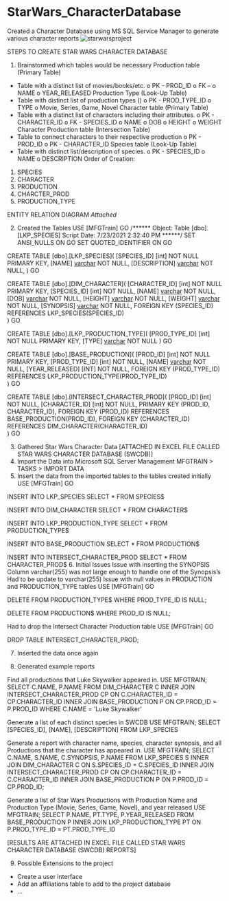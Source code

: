 # StarWars_CharacterDatabase

Created a Character Database using MS SQL Service Manager to generate various character reports
![starwarsproject](https://user-images.githubusercontent.com/46428703/197353405-65d12dc8-cf5a-461e-84ba-7f4615994031.png)

STEPS TO CREATE STAR WARS CHARACTER DATABASE
1.	Brainstormed which tables would be necessary 
Production table (Primary Table)
-	Table with a distinct list of movies/books/etc.
o	PK - PROD_ID
o	FK – 
o	NAME
o	YEAR_RELEASED
Production Type (Look-Up Table)
-	Table with distinct list of production types ()
o	PK - PROD_TYPE_ID
o	TYPE
o	Movie, Series, Game, Novel
Character table (Primary Table)  
-	Table with a distinct list of characters including their attributes.
o	PK - CHARACTER_ID
o	FK - SPECIES_ID
o	NAME
o	DOB
o	HEIGHT
o	WEIGHT
Character Production table (Intersection Table)
-	Table to connect characters to their respective production
o	PK - PROD_ID
o	PK - CHARACTER_ID
Species table (Look-Up Table)
-	Table with distinct list/description of species.
o	PK - SPECIES_ID
o	NAME
o	DESCRIPTION
Order of Creation:
1.	SPECIES
2.	CHARACTER
3.	PRODUCTION
4.	CHARCTER_PROD
5.	PRODUCTION_TYPE



ENTITY RELATION DIAGRAM
*Attached*


2.	Created the Tables
USE [MFGTrain]
GO
/****** Object:  Table [dbo].[LKP_SPECIES] Script Date: 7/23/2021 2:32:40 PM ******/
SET ANSI_NULLS ON
GO
SET QUOTED_IDENTIFIER ON
GO

CREATE TABLE [dbo].[LKP_SPECIES](
	[SPECIES_ID] [int] NOT NULL PRIMARY KEY,
	[NAME] [varchar](50) NOT NULL,
	[DESCRIPTION] [varchar](255) NOT NULL,
)
GO

CREATE TABLE [dbo].[DIM_CHARACTER](
	[CHARACTER_ID] [int] NOT NULL PRIMARY KEY,
	[SPECIES_ID] [int] NOT NULL,
	[NAME] [varchar](255) NOT NULL,
	[DOB] [varchar](255) NOT NULL,
	[HEIGHT] [varchar](255) NOT NULL,
	[WEIGHT] [varchar](255) NOT NULL,
	[SYNOPSIS] [varchar](255) NOT NULL,
	FOREIGN KEY (SPECIES_ID)
		REFERENCES LKP_SPECIES(SPECIES_ID)  
)
GO

CREATE TABLE [dbo].[LKP_PRODUCTION_TYPE](
	[PROD_TYPE_ID] [int] NOT NULL PRIMARY KEY,
	[TYPE] [varchar](255) NOT NULL
)
GO

CREATE TABLE [dbo].[BASE_PRODUCTION](
	[PROD_ID] [int] NOT NULL PRIMARY KEY,
	[PROD_TYPE_ID] [int] NOT NULL,
	[NAME] [varchar](255) NOT NULL,
	[YEAR_RELEASED] [INT] NOT NULL,
	FOREIGN KEY (PROD_TYPE_ID)
		REFERENCES LKP_PRODUCTION_TYPE(PROD_TYPE_ID)  
)
GO

CREATE TABLE [dbo].[INTERSECT_CHARACTER_PROD](
	[PROD_ID] [int] NOT NULL,
	[CHARACTER_ID] [int] NOT NULL,
	PRIMARY KEY (PROD_ID, CHARACTER_ID),
	FOREIGN KEY (PROD_ID)
		REFERENCES BASE_PRODUCTION(PROD_ID),
	FOREIGN KEY (CHARACTER_ID)
		REFERENCES DIM_CHARACTER(CHARACTER_ID)  
)
GO


3.	Gathered Star Wars Character Data
[ATTACHED IN EXCEL FILE CALLED STAR WARS CHARACTER DATABASE (SWCDB)]
4.	Import the Data into Microsoft SQL Server Management
MFGTRAIN > TASKS > IMPORT DATA
5.	Insert the data from the imported tables to the tables created initially
USE [MFGTrain]
GO

INSERT INTO LKP_SPECIES SELECT * FROM SPECIES$

INSERT INTO DIM_CHARACTER SELECT * FROM CHARACTER$

INSERT INTO LKP_PRODUCTION_TYPE SELECT * FROM PRODUCTION_TYPE$

INSERT INTO BASE_PRODUCTION SELECT * FROM PRODUCTION$

INSERT INTO INTERSECT_CHARACTER_PROD SELECT * FROM CHARACTER_PROD$
6.	Initial Issues 
Issue with inserting the SYNOPSIS Column
varchar(255) was not large enough to handle one of the Synopsis’s
	Had to be update to varchar(255)
Issue with null values in PRODUCTION and PRODUCTION_TYPE tables
USE [MFGTrain]
GO

DELETE FROM PRODUCTION_TYPE$ WHERE PROD_TYPE_ID IS NULL;

DELETE FROM PRODUCTION$ WHERE PROD_ID IS NULL;

Had to drop the Intersect Character Production table
USE [MFGTrain]
GO

DROP TABLE INTERSECT_CHARACTER_PROD;

7.	Inserted the data once again




8.	Generated example reports

Find all productions that Luke Skywalker appeared in.
USE MFGTRAIN;
SELECT C.NAME, P.NAME 
FROM DIM_CHARACTER C 
INNER JOIN INTERSECT_CHARACTER_PROD CP ON C.CHARACTER_ID = CP.CHARACTER_ID 
INNER JOIN BASE_PRODUCTION P ON CP.PROD_ID = P.PROD_ID 
WHERE C.NAME = 'Luke Skywalker'

Generate a list of each distinct species in SWCDB
USE MFGTRAIN;
SELECT [SPECIES_ID], [NAME], [DESCRIPTION] FROM LKP_SPECIES

Generate a report with character name, species, character synopsis, and all Productions that the character has appeared in.
USE MFGTRAIN;
SELECT C.NAME, S.NAME, C.SYNOPSIS, P.NAME
FROM LKP_SPECIES S 
INNER JOIN DIM_CHARACTER C ON S.SPECIES_ID = C.SPECIES_ID
INNER JOIN INTERSECT_CHARACTER_PROD CP ON CP.CHARACTER_ID = C.CHARACTER_ID
INNER JOIN BASE_PRODUCTION P ON P.PROD_ID = CP.PROD_ID;


Generate a list of Star Wars Productions with Production Name and Production Type (Movie, Series, Game, Novel), and year released
USE MFGTRAIN;
SELECT P.NAME, PT.TYPE, P.YEAR_RELEASED
FROM BASE_PRODUCTION P
INNER JOIN LKP_PRODUCTION_TYPE PT ON P.PROD_TYPE_ID = PT.PROD_TYPE_ID

[RESULTS ARE ATTACHED IN EXCEL FILE CALLED STAR WARS CHARACTER DATABASE (SWCDB) REPORTS]

9.	Possible Extensions to the project
-	Create a user interface
-	Add an affiliations table to add to the project database
-	...


